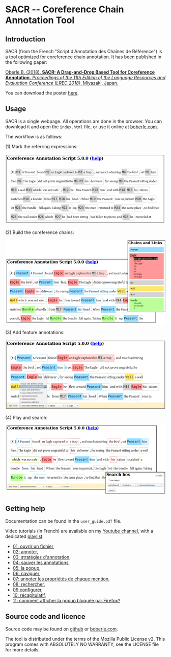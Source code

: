 # SACR -- Coreference Chain Annotation Tool

## Introduction

SACR (from the French "Script d'Annotation des Chaînes de Référence") is a tool optimized for coreference chain annotation.  It has been published in the following paper:

[Oberle B. (2018). **SACR: A Drag-and-Drop Based Tool for Coreference Annotation.** _Proceedings of the 11th Edition of the Language Resources and Evaluation Conference (LREC 2018)_. Miyazaki, Japan.](http://www.lrec-conf.org/proceedings/lrec2018/summaries/178.html)

You can download the poster [here](http://boberle.com/publications/res/Oberle-2018_lrec_poster.pdf).


## Usage

SACR is a single webpage.  All operations are done in the browser.  You can download it and open the `index.html` file, or use it online at [boberle.com](http://boberle.com/projects/sacr).

The workflow is as follows:

(1) Mark the referring expressions:

![Mark the referring expressions](static/docs/screenshot02.png)


(2) Build the coreference chains:

![build the coreference chains](static/docs/screenshot03.png)


(3) Add feature annotations:

![add feature annotations](static/docs/screenshot04.png)


(4) Play and search:

![play and search](static/docs/screenshot05.png)



## Getting help

Documentation can be found in the `user_guide.pdf` file.

Video tutorials (in French) are available on my [Youtube channel](https://www.youtube.com/channel/UCOwucR9MSBbuOsa1owqyM5Q), with a dedicated
[playlist](https://www.youtube.com/watch?v=mjxR7m5fSrE&list=PLLXnGmOewaNXrAvW9xsrtNrYqUDocZ18Z):

- [01: ouvrir un fichier](https://www.youtube.com/watch?v=mjxR7m5fSrE&list=PLLXnGmOewaNXrAvW9xsrtNrYqUDocZ18Z&index=1),
- [02: annoter](https://www.youtube.com/watch?v=LDqy4x5xQl8&list=PLLXnGmOewaNXrAvW9xsrtNrYqUDocZ18Z&index=2),
- [03: stratégies d'annotation](https://www.youtube.com/watch?v=0oslSmkb020&list=PLLXnGmOewaNXrAvW9xsrtNrYqUDocZ18Z&index=3),
- [04: sauver les annotations](https://www.youtube.com/watch?v=dvqVGfMPP_w&list=PLLXnGmOewaNXrAvW9xsrtNrYqUDocZ18Z&index=4),
- [05: la popup](https://www.youtube.com/watch?v=xpP39cZamlk&list=PLLXnGmOewaNXrAvW9xsrtNrYqUDocZ18Z&index=5),
- [06: naviguer](https://www.youtube.com/watch?v=f4GE63hibKc&list=PLLXnGmOewaNXrAvW9xsrtNrYqUDocZ18Z&index=6),
- [07: annoter les propriétés de chaque mention](https://www.youtube.com/watch?v=pT-ICzuQAAo&list=PLLXnGmOewaNXrAvW9xsrtNrYqUDocZ18Z&index=7),
- [08: rechercher](https://www.youtube.com/watch?v=-tFTjhFFS5o&list=PLLXnGmOewaNXrAvW9xsrtNrYqUDocZ18Z&index=8),
- [09 configurer](https://www.youtube.com/watch?v=lEsM8F-IK8M&list=PLLXnGmOewaNXrAvW9xsrtNrYqUDocZ18Z&index=9),
- [10: récapitulatif](https://www.youtube.com/watch?v=H62pm0Zyh7M&list=PLLXnGmOewaNXrAvW9xsrtNrYqUDocZ18Z&index=10),
- [11: comment afficher la popup bloquée par Firefox?](https://www.youtube.com/watch?v=rp_f0LPr-dg&list=PLLXnGmOewaNXrAvW9xsrtNrYqUDocZ18Z&index=11)




## Source code and licence

Source code may be found on [github](https://github.com/boberle/sacr) or [boberle.com](http://boberle.com).

The tool is distributed under the terms of the Mozilla Public License v2.  This program comes with ABSOLUTELY NO WARRANTY, see the LICENSE file for more details.


